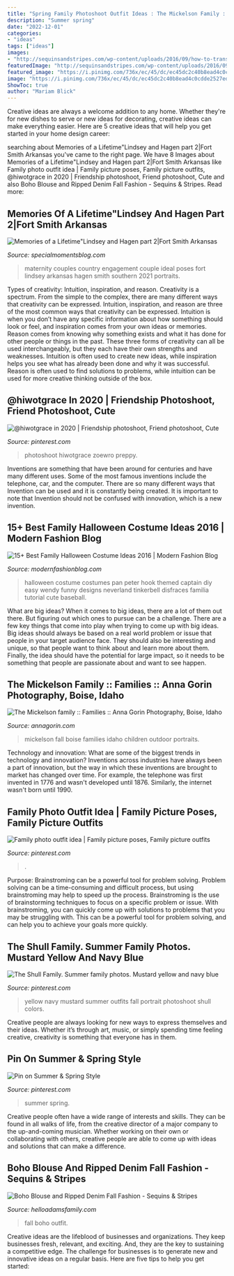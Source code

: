 ```yaml
---
title: "Spring Family Photoshoot Outfit Ideas : The Mickelson Family :: Families :: Anna Gorin Photography, Boise, Idaho"
description: "Summer spring"
date: "2022-12-01"
categories:
- "ideas"
tags: ["ideas"]
images:
- "http://sequinsandstripes.com/wp-content/uploads/2016/09/how-to-transition-your-wardrobe-for-fall-10-of-20.jpg"
featuredImage: "http://sequinsandstripes.com/wp-content/uploads/2016/09/how-to-transition-your-wardrobe-for-fall-10-of-20.jpg"
featured_image: "https://i.pinimg.com/736x/ec/45/dc/ec45dc2c40b8ead4c0cdde2527ed5bfb.jpg"
image: "https://i.pinimg.com/736x/ec/45/dc/ec45dc2c40b8ead4c0cdde2527ed5bfb.jpg"
ShowToc: true
author: "Mariam Blick"
---
```



Creative ideas are always a welcome addition to any home. Whether they're for new dishes to serve or new ideas for decorating, creative ideas can make everything easier. Here are 5 creative ideas that will help you get started in your home design career: 

	

		
searching about Memories of a Lifetime&quot;Lindsey and Hagen part 2|Fort Smith Arkansas you've came to the right page. We have 8 Images about Memories of a Lifetime&quot;Lindsey and Hagen part 2|Fort Smith Arkansas like Family photo outfit idea | Family picture poses, Family picture outfits, @hiwotgrace in 2020 | Friendship photoshoot, Friend photoshoot, Cute and also Boho Blouse and Ripped Denim Fall Fashion - Sequins &amp; Stripes. Read more:
		
    
## Memories Of A Lifetime&quot;Lindsey And Hagen Part 2|Fort Smith Arkansas

<img loading=lazy src="http://specialmomentsblog.com/wp-content/uploads/2014/03/Southern-Maternity-Pictures-Maternity-Picture-ideas-Country-Maternity-Pictures_0042.jpg" onerror="this.onerror=null;this.src='https://tse3.mm.bing.net/th?id=OIP.TgHKARlkJ1r-NWMnheIGRwHaLE&amp;pid=15.1';" alt="Memories of a Lifetime&quot;Lindsey and Hagen part 2|Fort Smith Arkansas">

_Source: specialmomentsblog.com_

>maternity couples country engagement couple ideal poses fort lindsey arkansas hagen smith southern 2021 portraits. 

	

Types of creativity: Intuition, inspiration, and reason.
Creativity is a spectrum. From the simple to the complex, there are many different ways that creativity can be expressed. Intuition, inspiration, and reason are three of the most common ways that creativity can be expressed. Intuition is when you don’t have any specific information about how something should look or feel, and inspiration comes from your own ideas or memories. Reason comes from knowing why something exists and what it has done for other people or things in the past. These three forms of creativity can all be used interchangeably, but they each have their own strengths and weaknesses. Intuition is often used to create new ideas, while inspiration helps you see what has already been done and why it was successful. Reason is often used to find solutions to problems, while intuition can be used for more creative thinking outside of the box.

    
## @hiwotgrace In 2020 | Friendship Photoshoot, Friend Photoshoot, Cute

<img loading=lazy src="https://i.pinimg.com/736x/b4/8a/4a/b48a4aa66013dfd6829b7bcf16bc40f6.jpg" onerror="this.onerror=null;this.src='https://tse3.mm.bing.net/th?id=OIP.wo1oKIVU0u8aRLg6D_l_lAHaJ5&amp;pid=15.1';" alt="@hiwotgrace in 2020 | Friendship photoshoot, Friend photoshoot, Cute">

_Source: pinterest.com_

>photoshoot hiwotgrace zoewro preppy. 

	

Inventions are something that have been around for centuries and have many different uses. Some of the most famous inventions include the telephone, car, and the computer. There are so many different ways that Invention can be used and it is constantly being created. It is important to note that Invention should not be confused with innovation, which is a new invention.

    
## 15+ Best Family Halloween Costume Ideas 2016 | Modern Fashion Blog

<img loading=lazy src="http://modernfashionblog.com/wp-content/uploads/2016/09/15-Best-Family-Halloween-Costume-Ideas-2016-11.jpg" onerror="this.onerror=null;this.src='https://tse1.mm.bing.net/th?id=OIP.two4gdJXgbWr2iHgiASuLAHaLX&amp;pid=15.1';" alt="15+ Best Family Halloween Costume Ideas 2016 | Modern Fashion Blog">

_Source: modernfashionblog.com_

>halloween costume costumes pan peter hook themed captain diy easy wendy funny designs neverland tinkerbell disfraces familia tutorial cute baseball. 

	

What are big ideas?
When it comes to big ideas, there are a lot of them out there. But figuring out which ones to pursue can be a challenge. There are a few key things that come into play when trying to come up with big ideas. 
Big ideas should always be based on a real world problem or issue that people in your target audience face. They should also be interesting and unique, so that people want to think about and learn more about them. Finally, the idea should have the potential for large impact, so it needs to be something that people are passionate about and want to see happen.

    
## The Mickelson Family :: Families :: Anna Gorin Photography, Boise, Idaho

<img loading=lazy src="http://www.annagorin.com/blog/wp-content/uploads/2015/05/boise-family-photos_003.jpg" onerror="this.onerror=null;this.src='https://tse4.mm.bing.net/th?id=OIP.maVNGAQBBo-F2fHzhmEe7AHaFj&amp;pid=15.1';" alt="The Mickelson family :: Families :: Anna Gorin Photography, Boise, Idaho">

_Source: annagorin.com_

>mickelson fall boise families idaho children outdoor portraits. 

	

Technology and innovation: What are some of the biggest trends in technology and innovation?
Inventions across industries have always been a part of innovation, but the way in which these inventions are brought to market has changed over time. For example, the telephone was first invented in 1776 and wasn't developed until 1876. Similarly, the internet wasn't born until 1990.

    
## Family Photo Outfit Idea | Family Picture Poses, Family Picture Outfits

<img loading=lazy src="https://i.pinimg.com/736x/f3/b8/e6/f3b8e63ce41c76307e965256ea958c11--family-photo-outfits-family-photos.jpg" onerror="this.onerror=null;this.src='https://tse2.mm.bing.net/th?id=OIP.SciaODr6NSSHUqRiSZhZUgHaK0&amp;pid=15.1';" alt="Family photo outfit idea | Family picture poses, Family picture outfits">

_Source: pinterest.com_

>. 

	

Purpose: Brainstroming can be a powerful tool for problem solving.
Problem solving can be a time-consuming and difficult process, but using brainstroming may help to speed up the process. Brainstroming is the use of brainstorming techniques to focus on a specific problem or issue. With brainstroming, you can quickly come up with solutions to problems that you may be struggling with. This can be a powerful tool for problem solving, and can help you to achieve your goals more quickly.

    
## The Shull Family. Summer Family Photos. Mustard Yellow And Navy Blue

<img loading=lazy src="https://i.pinimg.com/736x/ec/45/dc/ec45dc2c40b8ead4c0cdde2527ed5bfb.jpg" onerror="this.onerror=null;this.src='https://tse4.mm.bing.net/th?id=OIP.DTvbxCEk3Yj84BZ8gfpD2QHaHa&amp;pid=15.1';" alt="The Shull Family. Summer family photos. Mustard yellow and navy blue">

_Source: pinterest.com_

>yellow navy mustard summer outfits fall portrait photoshoot shull colors. 

	

Creative people are always looking for new ways to express themselves and their ideas. Whether it’s through art, music, or simply spending time feeling creative, creativity is something that everyone has in them.

    
## Pin On Summer &amp; Spring Style

<img loading=lazy src="https://i.pinimg.com/736x/cd/7d/7e/cd7d7ec849cd9e0884d2ac4ac21c46b8.jpg" onerror="this.onerror=null;this.src='https://tse1.mm.bing.net/th?id=OIP.rgZIQDwHW54forvQSYWBbAHaJ4&amp;pid=15.1';" alt="Pin on Summer &amp; Spring Style">

_Source: pinterest.com_

>summer spring. 

	

Creative people often have a wide range of interests and skills. They can be found in all walks of life, from the creative director of a major company to the up-and-coming musician. Whether working on their own or collaborating with others, creative people are able to come up with ideas and solutions that can make a difference.

    
## Boho Blouse And Ripped Denim Fall Fashion - Sequins &amp; Stripes

<img loading=lazy src="http://sequinsandstripes.com/wp-content/uploads/2016/09/how-to-transition-your-wardrobe-for-fall-10-of-20.jpg" onerror="this.onerror=null;this.src='https://tse3.mm.bing.net/th?id=OIP.tFRTklfa0fZtfZ3a1y8LsQHaLH&amp;pid=15.1';" alt="Boho Blouse and Ripped Denim Fall Fashion - Sequins &amp; Stripes">

_Source: helloadamsfamily.com_

>fall boho outfit. 

	

Creative ideas are the lifeblood of businesses and organizations. They keep businesses fresh, relevant, and exciting. And, they are the key to sustaining a competitive edge. The challenge for businesses is to generate new and innovative ideas on a regular basis. Here are five tips to help you get started:

